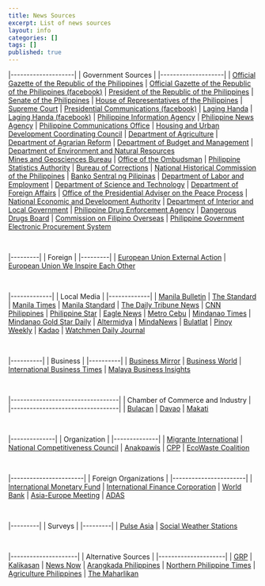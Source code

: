 ```yaml
---
title: News Sources
excerpt: List of news sources
layout: info
categories: []
tags: []
published: true
---
```


|--------------------|
| Government Sources |
|--------------------|
| [Official Gazette of the Republic of the Philippines](http://www.gov.ph/)
| [Official Gazette of the Republic of the Philippines (facebook)](https://www.facebook.com/govph)
| [President of the Republic of the Philippines](http://www.president.gov.ph/)
| [Senate of the Philippines](http://www.senate.gov.ph/)
| [House of Representatives of the Philippines](http://www.congress.gov.ph/)
| [Supreme Court](http://sc.judiciary.gov.ph/)
| [Presidential Communications (facebook)](https://www.facebook.com/presidentialcom)
| [Laging Handa](http://www.gov.ph/laginghanda/)
| [Laging Handa (facebook)](http://www.facebook.com/LagingHandaPHL)
| [Philippine Information Agency](http://news.pia.gov.ph/)
| [Philippine News Agency](http://www.pna.gov.ph/index.php)
| [Philippine Communications Office](http://news.pia.gov.ph/)
| [Housing and Urban Development Coordinating Council](http://www.hudcc.gov.ph/)
| [Department of Agriculture](http://www.dar.gov.ph/)
| [Department of Agrarian Reform](http://www.dar.gov.ph/)
| [Department of Budget and Management](http://www.dbm.gov.ph/)
| [Department of Environment and Natural Resources](http://www.denr.gov.ph/)<br/>[Mines and Geosciences Bureau](http://www.mgb.gov.ph/)
| [Office of the Ombudsman](http://www.ombudsman.gov.ph/)
| [Philippine Statistics Authority](http://psa.gov.ph/)
| [Bureau of Corrections](http://www.bucor.gov.ph/)
| [National Historical Commission of the Philippines](http://nhcp.gov.ph/)
| [Banko Sentral ng Pilipinas](http://www.bsp.gov.ph/)
| [Department of Labor and Employment](http://www.dole.gov.ph/)
| [Department of Science and Technology](http://www.dost.gov.ph/)
| [Department of Foreign Affairs](http://dfa.gov.ph/)
| [Office of the Presidential Adviser on the Peace Process](http://www.opapp.gov.ph/)
| [National Economic and Development Authority](http://www.neda.gov.ph/)
| [Department of Interior and Local Government](http://dilg.gov.ph/)
| [Philippine Drug Enforcement Agency](http://pdea.gov.ph/)
| [Dangerous Drugs Board](http://www.ddb.gov.ph/)
| [Commission on Filipino Overseas](http://www.cfo.gov.ph/index.php)
| [Philippine Government Electronic Procurement System](https://www.philgeps.gov.ph/)

&nbsp;

|---------|
| Foreign |
|---------|
| [European Union External Action](https://eeas.europa.eu/delegations/philippines_en)
| [European Union We Inspire Each Other](http://www.weinspireeachother.eu/)

&nbsp;

|-------------|
| Local Media |
|-------------|
| [Manila Bulletin](http://www.mb.com.ph/)
| [The Standard](http://thestandard.com.ph/)
| [Manila Times](http://www.manilatimes.net/)
| [Manila Standard](http://thestandard.com.ph/)
| [The Daily Tribune News](http://www.tribune.net.ph/)
| [CNN Philippines](http://cnnphilippines.com/)
| [Philippine Star](http://www.philstar.com/)
| [Eagle News](http://www.eaglenews.ph/)
| [Metro Cebu](http://metrocebu.com.ph/)
| [Mindanao Times](http://mindanaotimes.net/)
| [Mindanao Gold Star Daily](http://mindanaogoldstardaily.com/)
| [Altermidya](http://www.altermidya.net/)
| [MindaNews](http://www.mindanews.com/)
| [Bulatlat](http://bulatlat.com/main/)
| [Pinoy Weekly](http://pinoyweekly.org/)
| [Kadao](http://kodao.org/)
| [Watchmen Daily Journal](http://www.watchmendaily.com/)

&nbsp;

|----------|
| Business |
|----------|
| [Business Mirror](http://www.businessmirror.com.ph/)
| [Business World](http://www.bworldonline.com/)
| [International Business Times](http://www.ibtimes.com/)
| [Malaya Business Insights](http://www.malaya.com.ph/)

&nbsp;

|----------------------------------|
| Chamber of Commerce and Industry |
|----------------------------------|
| [Bulacan](http://bulacanchamber.ph/)
| [Davao](http://davaochamber.com/)
| [Makati](http://www.makatichamber.com/)

&nbsp;

|--------------|
| Organization |
|--------------|
| [Migrante International](https://migranteinternational.org/)
| [National Competitiveness Council](http://www.competitive.org.ph/)
| [Anakpawis](http://www.anakpawis.net/)
| [CPP](http://www.cpp.ph/)
| [EcoWaste Coalition](http://ecowastecoalition.blogspot.com/)

&nbsp;

|-----------------------|
| Foreign Organizations |
|-----------------------|
| [International Monetary Fund](http://www.imf.org/external/index.htm)
| [International Finance Corporation](http://www.ifc.org/)
| [World Bank](http://www.worldbank.org/)
| [Asia-Europe Meeting](http://www.aseminfoboard.org/)
| [ADAS](http://www.adas.ph/)

&nbsp;

|---------|
| Surveys |
|---------|
| [Pulse Asia](http://www.pulseasia.ph/)
| [Social Weather Stations](http://www.sws.org.ph/)

&nbsp;

|---------------------|
| Alternative Sources |
|---------------------|
| [GRP](http://www.getrealphilippines.com/blog/)
| [Kalikasan](http://www.kalikasan.net/)
| [News Now](http://www.newsnow.ph/)
| [Arangkada Philippines](http://www.investphilippines.info/)
| [Northern Philippine Times](http://northphiltimes.blogspot.com/)
| [Agriculture Philippines](http://www.agricultureph.com/)
| [The Maharlikan](http://themaharlikan.info/)
